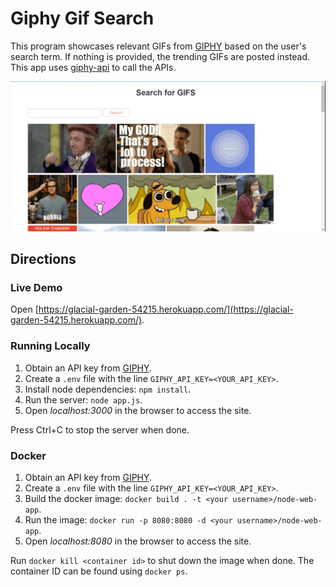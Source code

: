 # Giphy Gif Search

This program showcases relevant GIFs from [GIPHY](https://developers.giphy.com/docs/sdk/) based on the user's search term. If nothing is provided, the trending GIFs are posted instead. This app uses [giphy-api](https://github.com/austinkelleher/giphy-api) to call the APIs.

![Trending GIFs](recording.gif)

## Directions

### Live Demo

Open [https://glacial-garden-54215.herokuapp.com/](https://glacial-garden-54215.herokuapp.com/).

### Running Locally

1. Obtain an API key from [GIPHY](https://developers.giphy.com/).
2. Create a `.env` file with the line `GIPHY_API_KEY=<YOUR_API_KEY>`.
3. Install node dependencies: `npm install`.
4. Run the server: `node app.js`.
5. Open _localhost:3000_ in the browser to access the site.

Press Ctrl+C to stop the server when done.

### Docker

1. Obtain an API key from [GIPHY](https://developers.giphy.com/).
2. Create a `.env` file with the line `GIPHY_API_KEY=<YOUR_API_KEY>`.
3. Build the docker image: `docker build . -t <your username>/node-web-app`.
4. Run the image: `docker run -p 8080:8080 -d <your username>/node-web-app`.
5. Open _localhost:8080_ in the browser to access the site.

Run `docker kill <container id>` to shut down the image when done. The container ID can be found using `docker ps`.

